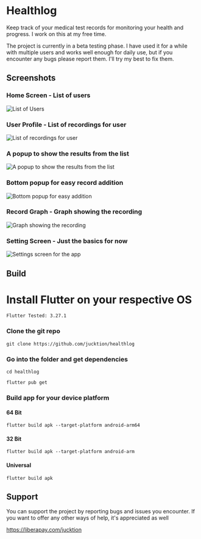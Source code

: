 # Healthlog

Keep track of your medical test records for monitoring your health and progress. I work on this at my free time.

The project is currently in a beta testing phase. I have used it for a while with multiple users and works well enough for daily use, but if you encounter any bugs please report them. I'll try my best to fix them.

## Screenshots

### Home Screen - List of users

![List of Users](https://i.imgur.com/bsMoS6G.png)

### User Profile - List of recordings for user

![List of recordings for user](https://i.imgur.com/dlRo8VG.png)

### A popup to show the results from the list

![A popup to show the results from the list](https://i.imgur.com/Iv9lJCt.jpeg)

### Bottom popup for easy record addition

![Bottom popup for easy addition](https://i.imgur.com/VY0XTnj.png)

### Record Graph - Graph showing the recording

![Graph showing the recording](https://i.imgur.com/qMAh2Lk.png)

### Setting Screen - Just the basics for now

![Settings screen for the app](https://i.imgur.com/gQc7mAk.png)


## Build

# Install Flutter on your respective OS

```
Flutter Tested: 3.27.1
```

### Clone the git repo
```
git clone https://github.com/jucktion/healthlog
```

### Go into the folder and get dependencies
```
cd healthlog
```
```
flutter pub get
```

### Build app for your device platform

#### 64 Bit
```
flutter build apk --target-platform android-arm64
```

#### 32 Bit
```
flutter build apk --target-platform android-arm
```

#### Universal
```
flutter build apk
```

## Support

You can support the project by reporting bugs and issues you encounter. If you want to offer any other ways of help, it's appreciated as well

https://liberapay.com/jucktion